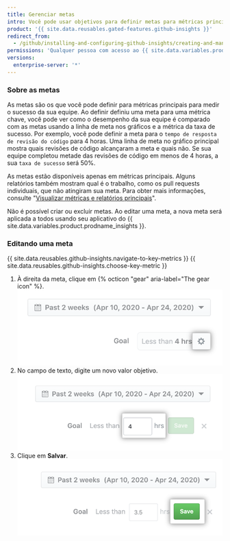 ```yaml
---
title: Gerenciar metas
intro: Você pode usar objetivos para definir metas para métricas principais e medir o sucesso ao alcançar essas metas.
product: '{{ site.data.reusables.gated-features.github-insights }}'
redirect_from:
  - /github/installing-and-configuring-github-insights/creating-and-managing-goals
permissions: 'Qualquer pessoa com acesso ao {{ site.data.variables.product.prodname_insights }} pode gerenciar metas.'
versions:
  enterprise-server: '*'
---
```


### Sobre as metas

As metas são os que você pode definir para métricas principais para medir o sucesso da sua equipe. Ao definir definiu uma meta para uma métrica chave, você pode ver como o desempenho da sua equipe é comparado com as metas usando a linha de meta nos gráficos e a métrica da taxa de sucesso. Por exemplo, você pode definir a meta para o `tempo de resposta de revisão do código` para 4 horas. Uma linha de meta no gráfico principal mostra quais revisões de código alcançaram a meta e quais não. Se sua equipe completou metade das revisões de código em menos de 4 horas, a sua `taxa de sucesso` será 50%.

As metas estão disponíveis apenas em métricas principais. Alguns relatórios também mostram qual é o trabalho, como os pull requests individuais, que não atingiram sua meta. Para obter mais informações, consulte "[Visualizar métricas e relatórios principais](/insights/exploring-your-usage-of-github-enterprise/viewing-key-metrics-and-reports)".

Não é possível criar ou excluir metas. Ao editar uma meta, a nova meta será aplicada a todos usando seu aplicativo do {{ site.data.variables.product.prodname_insights }}.

### Editando uma meta

{{ site.data.reusables.github-insights.navigate-to-key-metrics }}
{{ site.data.reusables.github-insights.choose-key-metric }}
1. À direita da meta, clique em {% octicon "gear" aria-label="The gear icon" %}. ![Ícone de engrenagem para editar a meta](/assets/images/help/insights/edit-goal.png)
2. No campo de texto, digite um novo valor objetivo. ![Campo do valor da meta](/assets/images/help/insights/input-goal.png)
3. Clique em **Salvar**. ![Salvar meta](/assets/images/help/insights/save-goal.png)
